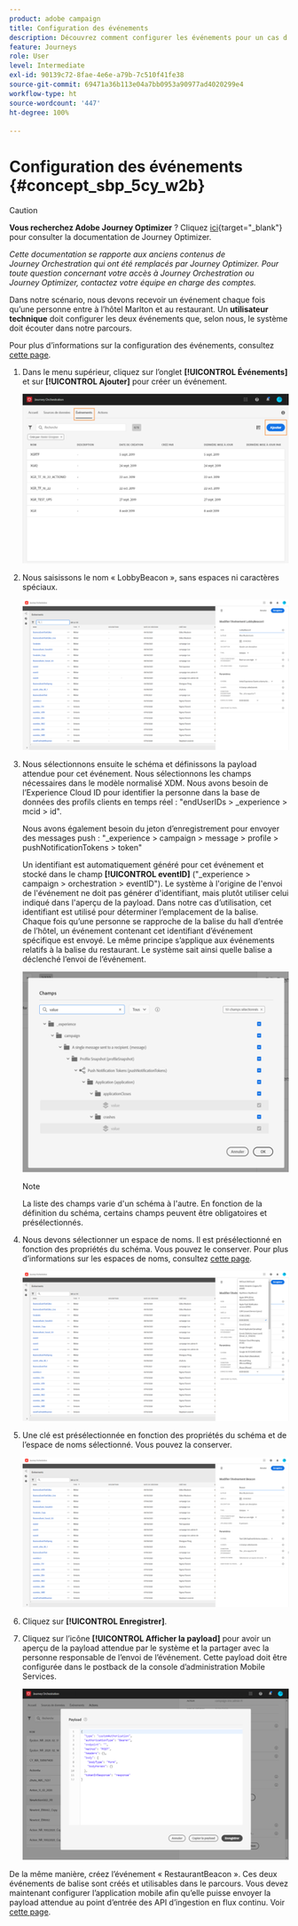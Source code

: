 ```yaml
---
product: adobe campaign
title: Configuration des événements
description: Découvrez comment configurer les événements pour un cas d’utilisation avancé de parcours
feature: Journeys
role: User
level: Intermediate
exl-id: 90139c72-8fae-4e6e-a79b-7c510f41fe38
source-git-commit: 69471a36b113e04a7bb0953a90977ad4020299e4
workflow-type: ht
source-wordcount: '447'
ht-degree: 100%

---
```


# Configuration des événements {#concept_sbp_5cy_w2b}


>[!CAUTION]
>
>**Vous recherchez Adobe Journey Optimizer** ? Cliquez [ici](https://experienceleague.adobe.com/fr/docs/journey-optimizer/using/ajo-home){target="_blank"} pour consulter la documentation de Journey Optimizer.
>
>
>_Cette documentation se rapporte aux anciens contenus de Journey Orchestration qui ont été remplacés par Journey Optimizer. Pour toute question concernant votre accès à Journey Orchestration ou Journey Optimizer, contactez votre équipe en charge des comptes._


Dans notre scénario, nous devons recevoir un événement chaque fois qu’une personne entre à l’hôtel Marlton et au restaurant. Un **utilisateur technique** doit configurer les deux événements que, selon nous, le système doit écouter dans notre parcours.

Pour plus d’informations sur la configuration des événements, consultez [cette page](../event/about-events.md).

1. Dans le menu supérieur, cliquez sur l’onglet **[!UICONTROL Événements]** et sur **[!UICONTROL Ajouter]** pour créer un événement.

   ![](../assets/journeyuc1_1.png)

1. Nous saisissons le nom « LobbyBeacon », sans espaces ni caractères spéciaux.

   ![](../assets/journeyuc2_1.png)

1. Nous sélectionnons ensuite le schéma et définissons la payload attendue pour cet événement. Nous sélectionnons les champs nécessaires dans le modèle normalisé XDM. Nous avons besoin de l’Experience Cloud ID pour identifier la personne dans la base de données des profils clients en temps réel : &quot;endUserIDs > _experience > mcid > id&quot;.

   Nous avons également besoin du jeton d’enregistrement pour envoyer des messages push : &quot;_experience > campaign > message > profile > pushNotificationTokens > token&quot;

   Un identifiant est automatiquement généré pour cet événement et stocké dans le champ **[!UICONTROL eventID]** (&quot;_experience > campaign > orchestration > eventID&quot;). Le système à l&#39;origine de l&#39;envoi de l&#39;événement ne doit pas générer d&#39;identifiant, mais plutôt utiliser celui indiqué dans l&#39;aperçu de la payload. Dans notre cas d’utilisation, cet identifiant est utilisé pour déterminer l’emplacement de la balise. Chaque fois qu’une personne se rapproche de la balise du hall d’entrée de l’hôtel, un événement contenant cet identifiant d’événement spécifique est envoyé. Le même principe s’applique aux événements relatifs à la balise du restaurant. Le système sait ainsi quelle balise a déclenché l’envoi de l’événement.

   ![](../assets/journeyuc2_2.png)

   >[!NOTE]
   >
   >La liste des champs varie d&#39;un schéma à l&#39;autre. En fonction de la définition du schéma, certains champs peuvent être obligatoires et présélectionnés.

1. Nous devons sélectionner un espace de noms. Il est présélectionné en fonction des propriétés du schéma. Vous pouvez le conserver. Pour plus d’informations sur les espaces de noms, consultez [cette page](../event/selecting-the-namespace.md).

   ![](../assets/journeyuc2_4.png)

1. Une clé est présélectionnée en fonction des propriétés du schéma et de l’espace de noms sélectionné. Vous pouvez la conserver.

   ![](../assets/journeyuc2_4bis.png)

1. Cliquez sur **[!UICONTROL Enregistrer]**.

1. Cliquez sur l’icône **[!UICONTROL Afficher la payload]** pour avoir un aperçu de la payload attendue par le système et la partager avec la personne responsable de l’envoi de l’événement. Cette payload doit être configurée dans le postback de la console d’administration Mobile Services.

   ![](../assets/journeyuc2_5.png)

De la même manière, créez l’événement « RestaurantBeacon ». Ces deux événements de balise sont créés et utilisables dans le parcours. Vous devez maintenant configurer l’application mobile afin qu’elle puisse envoyer la payload attendue au point d’entrée des API d’ingestion en flux continu. Voir [cette page](../event/additional-steps-to-send-events-to-journey-orchestration.md).
